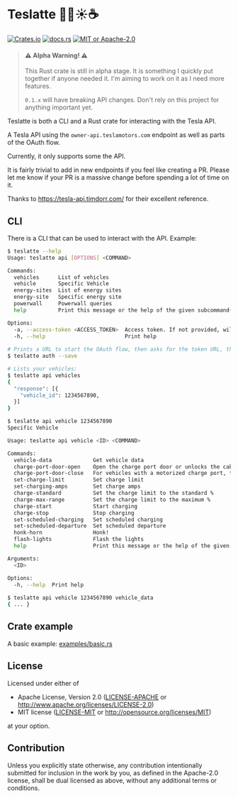# Teslatte 🚗🔋☀️☕

<a href="https://crates.io/crates/teslatte">![Crates.io](https://img.shields.io/crates/v/teslatte?style=for-the-badge&color=c02020)</a>
<a href="https://docs.rs/teslatte">![docs.rs](https://img.shields.io/docsrs/teslatte?style=for-the-badge)</a>
<a href="https://github.com/gak/teslatte#license">![MIT or Apache-2.0](https://img.shields.io/crates/l/teslatte?style=for-the-badge)</a>

> #### ⚠️ Alpha Warning! ⚠️
> This Rust crate is still in alpha stage. It is something I quickly put together if anyone needed it. I'm aiming to work on it as I need more features.
> 
> `0.1.x` will have breaking API changes. Don't rely on this project for anything important yet.

Teslatte is both a CLI and a Rust crate for interacting with the Tesla API.

A Tesla API using the `owner-api.teslamotors.com` endpoint as well as parts of the OAuth flow.

Currently, it only supports some the API.

It is fairly trivial to add in new endpoints if you feel like creating a PR. Please let me know if your PR is a massive change before spending a lot of time on it.

Thanks to https://tesla-api.timdorr.com/ for their excellent reference.

## CLI

There is a CLI that can be used to interact with the API. Example:

```bash
$ teslatte --help
Usage: teslatte api [OPTIONS] <COMMAND>

Commands:
  vehicles      List of vehicles
  vehicle       Specific Vehicle
  energy-sites  List of energy sites
  energy-site   Specific energy site
  powerwall     Powerwall queries
  help          Print this message or the help of the given subcommand(s)

Options:
  -a, --access-token <ACCESS_TOKEN>  Access token. If not provided, will try to load from the cli.json file [env: TESLA_ACCESS_TOKEN=]
  -h, --help                         Print help
  
# Prints a URL to start the OAuth flow, then asks for the token URL, then saves the token to `cli.json`.
$ teslatte auth --save 

# Lists your vehicles:
$ teslatte api vehicles
{
  "response": [{
    "vehicle_id": 1234567890,
  }]
}

$ teslatte api vehicle 1234567890
Specific Vehicle

Usage: teslatte api vehicle <ID> <COMMAND>

Commands:
  vehicle-data             Get vehicle data
  charge-port-door-open    Open the charge port door or unlocks the cable
  charge-port-door-close   For vehicles with a motorized charge port, this closes it
  set-charge-limit         Set charge limit
  set-charging-amps        Set charge amps
  charge-standard          Set the charge limit to the standard %
  charge-max-range         Set the charge limit to the maximum %
  charge-start             Start charging
  charge-stop              Stop charging
  set-scheduled-charging   Set scheduled charging
  set-scheduled-departure  Set scheduled departure
  honk-horn                Honk!
  flash-lights             Flash the lights
  help                     Print this message or the help of the given subcommand(s)

Arguments:
  <ID>

Options:
  -h, --help  Print help
  
$ teslatte api vehicle 1234567890 vehicle_data
{ ... }

```

## Crate example

A basic example: [examples/basic.rs](examples/basic.rs)

## License

Licensed under either of

* Apache License, Version 2.0
  ([LICENSE-APACHE](LICENSE-APACHE) or http://www.apache.org/licenses/LICENSE-2.0)
* MIT license
  ([LICENSE-MIT](LICENSE-MIT) or http://opensource.org/licenses/MIT)

at your option.

## Contribution

Unless you explicitly state otherwise, any contribution intentionally submitted
for inclusion in the work by you, as defined in the Apache-2.0 license, shall be
dual licensed as above, without any additional terms or conditions.
